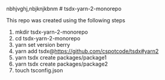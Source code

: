 nbhjvghj,nbjknjkbnm # tsdx-yarn-2-monorepo

This repo was created using the following steps

1. mkdir tsdx-yarn-2-monorepo
2. cd tsdx-yarn-2-monorepo
3. yarn set version berry
4. yarn add tsdx@https://github.com/cspotcode/tsdx#yarn2
5. yarn tsdx create packages/package1
6. yarn tsdx create packages/package2
7. touch tsconfig.json
